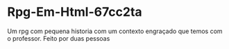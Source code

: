 <h1> Rpg-Em-Html-67cc2ta </h1>
Um rpg com pequena historia com um contexto engraçado que temos com o professor.
Feito por duas pessoas
